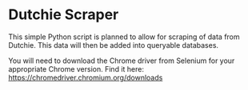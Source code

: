 # Dutchie Scraper

This simple Python script is planned to allow for scraping of data from Dutchie. This data will then be added into queryable databases.

You will need to download the Chrome driver from Selenium for your appropriate Chrome version. Find it here: https://chromedriver.chromium.org/downloads
